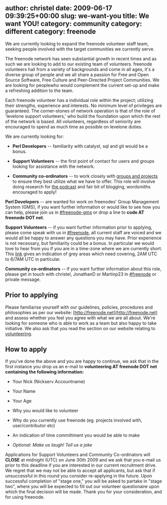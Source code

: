 author: christel
date: 2009-06-17 09:39:25+00:00
slug: we-want-you
title: We want YOU! 
category: community
category: different
category: freenode
---
We are currently looking to expand the freenode volunteer staff team, seeking people involved with the target communities we currently serve.

The freenode network has seen substantial growth in recent times and as such we are looking to add to our existing team of volunteers. freenode volunteers hail from a variety of backgrounds and come in all ages, it's a diverse group of people and we all share a passion for Free and Open Source Software, Free Culture and Peer-Directed Project Communities. We are looking for peoplewho would complement the current set-up and make a refreshing addition to the team.

Each freenode volunteer has a individual role within the project; utilizing their strengths, experience and interests. No minimum level of privileges are guaranteed. The corner-stones of network operation is that of the role of 'levelone support volunteers,' who build the foundation upon which the rest of the network is based. All volunteers, regardless of seniority are encouraged to spend as much time as possible on levelone duties.

We are currently looking for:



	
  * **Perl Developers** -- familiarity with catalyst, sql and git would be a bonus.

	
  * **Support Volunteers** -- the first point of contact for users and groups looking for assistance with the network.

	
  * **Community co-ordinators** -- to work closely with [groups and projects](http://freenode.net/primary_groups.shtml) to ensure they best utilize what we have to offer. This role will involve doing research for [the podcast](http://podcast.freenode.net) and fair bit of blogging, wordsmiths encouraged to apply!


**Perl Developers** -- are wanted for work on freenodes' Group Management System (GMS), if you want further information or would like to see how you can help, please join us in [#freenode-gms](irc://irc.freenode.net/freenode-gms) or drop a line to **code AT freenode DOT net**.

**Support Volunteers** -- if you want further information prior to applying, please come speak with us in [#freenode](irc://irc.freenode.net/freenode), all current staff are voiced and we would all be happy to answer any questions you may have. Prior experience is not necessary, but familiarity could be a bonus. In particular we would love to hear from you if you are in a time-zone where we are currently short. This [link](http://www.timeanddate.com/worldclock/fixedtime.html?month=6&day=17&year=2009&hour=2&min=0&sec=0&p1=0) gives an indication of grey areas which need covering, 2AM UTC to 6/7AM UTC in particular.

**Community co-ordinators** -- if you want further information about this role, please get in touch with christel, JonathanD or Martinp23 in [#freenode](irc://irc.freenode.net/freenode) or private message.


## Prior to applying


Please familiarise yourself with our guidelines, policies, procedures and philosophies as per our website: [http://freenode.net](http://freenode.net) and assess whether you feel you agree with what we are all about. We're looking for someone who is able to work as a team but also happy to take initiative. We also ask that you read the section on our website relating to [volunteering](http://freenode.net/volunteering.shtml).


## How to apply


If you've done the above and you are happy to continue, we ask that in the first instance you drop us an e-mail to **volunteering AT freenode DOT net containing the following information:**



	
  * Your Nick (Nickserv Accountname)

	
  * Your Name

	
  * Your Age

	
  * Why you would like to volunteer

	
  * Why do you currently use freenode (eg. projects involved with, user/contributor etc)

	
  * An indication of time committment you would be able to make

	
  * _Optional: Make us laugh! Tell us a joke_


Applications for Support Volunteers and Community Co-ordinators will **CLOSE** at midnight (UTC) on June 30th 2009 and we ask that you e-mail us prior to this deadline if you are interested in our current recruitment drive. We regret that we may not be able to accept all applicants, but ask that if unsuccessful in this round you consider re-applying in the future. Upon successful completion of "stage one," you will be asked to partake in "stage two", where you will be expected to fill out our volunteer questionaire upon which the final decision will be made. Thank you for your consideration, and for using freenode.
